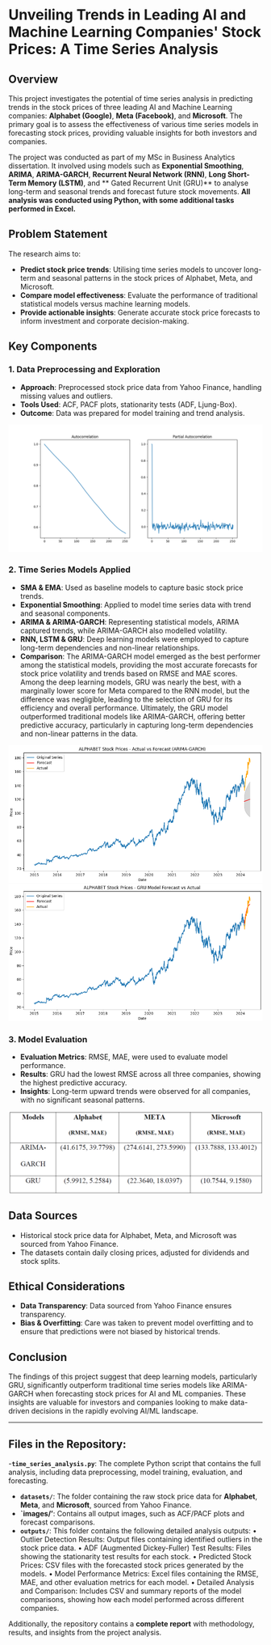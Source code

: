 # Unveiling Trends in Leading AI and Machine Learning Companies' Stock Prices: A Time Series Analysis

## Overview
This project investigates the potential of time series analysis in predicting trends in the stock prices of three leading AI and Machine Learning companies: **Alphabet (Google)**, **Meta (Facebook)**, and **Microsoft**. The primary goal is to assess the effectiveness of various time series models in forecasting stock prices, providing valuable insights for both investors and companies.

The project was conducted as part of my MSc in Business Analytics dissertation. It involved using models such as **Exponential Smoothing**, **ARIMA**, **ARIMA-GARCH**, **Recurrent Neural Network (RNN)**, **Long Short-Term Memory (LSTM)**, and ** Gated Recurrent Unit (GRU)** to analyse long-term and seasonal trends and forecast future stock movements. **All analysis was conducted using Python, with some additional tasks performed in Excel.**

## Problem Statement
The research aims to:
- **Predict stock price trends**: Utilising time series models to uncover long-term and seasonal patterns in the stock prices of Alphabet, Meta, and Microsoft.
- **Compare model effectiveness**: Evaluate the performance of traditional statistical models versus machine learning models.
- **Provide actionable insights**: Generate accurate stock price forecasts to inform investment and corporate decision-making.

## Key Components

### 1. Data Preprocessing and Exploration
- **Approach**: Preprocessed stock price data from Yahoo Finance, handling missing values and outliers.
- **Tools Used**: ACF, PACF plots, stationarity tests (ADF, Ljung-Box).
- **Outcome**: Data was prepared for model training and trend analysis.

![ACF and PACF Plot for Alphabet](images/Alphabet_ACF_PACF.png)

### 2. Time Series Models Applied
- **SMA & EMA**: Used as baseline models to capture basic stock price trends.
- **Exponential Smoothing**: Applied to model time series data with trend and seasonal components.
- **ARIMA & ARIMA-GARCH**: Representing statistical models, ARIMA captured trends, while ARIMA-GARCH also modelled volatility.
- **RNN, LSTM & GRU**: Deep learning models were employed to capture long-term dependencies and non-linear relationships.
- **Comparison**: The ARIMA-GARCH model emerged as the best performer among the statistical models, providing the most accurate forecasts for stock price volatility and trends based on RMSE and MAE scores. Among the deep learning models, GRU was nearly the best, with a marginally lower score for Meta compared to the RNN model, but the difference was negligible, leading to the selection of GRU for its efficiency and overall performance. Ultimately, the GRU model outperformed traditional models like ARIMA-GARCH, offering better predictive accuracy, particularly in capturing long-term dependencies and non-linear patterns in the data.

![ARIMA-GARCH Forecast for Alphabet](images/Alphabet_Forecast_vs_Actual_ARIMA_GARCH.png) 
![GRU Forecast for Alphabet](images/Alphabet_Forecast_vs_Actual_Best_tuning_GRU.png)

### 3. Model Evaluation
- **Evaluation Metrics**: RMSE, MAE, were used to evaluate model performance.
- **Results**: GRU had the lowest RMSE across all three companies, showing the highest predictive accuracy.
- **Insights**: Long-term upward trends were observed for all companies, with no significant seasonal patterns.

![Model Performance Comparison](images/Model_Performance_Comparison.png)

## Data Sources
- Historical stock price data for Alphabet, Meta, and Microsoft was sourced from Yahoo Finance.
- The datasets contain daily closing prices, adjusted for dividends and stock splits.

## Ethical Considerations
- **Data Transparency**: Data sourced from Yahoo Finance ensures transparency.
- **Bias & Overfitting**: Care was taken to prevent model overfitting and to ensure that predictions were not biased by historical trends.

## Conclusion
The findings of this project suggest that deep learning models, particularly GRU, significantly outperform traditional time series models like ARIMA-GARCH when forecasting stock prices for AI and ML companies. These insights are valuable for investors and companies looking to make data-driven decisions in the rapidly evolving AI/ML landscape.

---

## Files in the Repository:
-**`time_series_analysis.py`**: The complete Python script that contains the full analysis, including data preprocessing, model training, evaluation, and forecasting.
- **`datasets/`**: The folder containing the raw stock price data for **Alphabet**, **Meta**, and **Microsoft**, sourced from Yahoo Finance.
- **`images/’**: Contains all output images, such as ACF/PACF plots and forecast comparisons.
- **`outputs/`**: This folder contains the following detailed analysis outputs:
•	Outlier Detection Results: Output files containing identified outliers in the stock price data.
•	ADF (Augmented Dickey-Fuller) Test Results: Files showing the stationarity test results for each stock.
•	Predicted Stock Prices: CSV files with the forecasted stock prices generated by the models.
•	Model Performance Metrics: Excel files containing the RMSE, MAE, and other evaluation metrics for each model.
•	Detailed Analysis and Comparison: Includes CSV and summary reports of the model comparisons, showing how each model performed across different companies.

Additionally, the repository contains a **complete report** with methodology, results, and insights from the project analysis.

